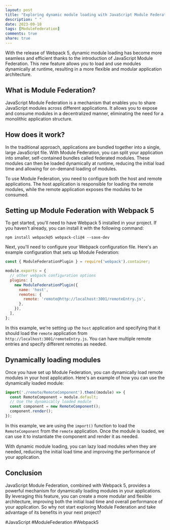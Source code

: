 ```yaml
---
layout: post
title: "Exploring dynamic module loading with JavaScript Module Federation and Webpack 5"
description: " "
date: 2023-09-18
tags: [ModuleFederation]
comments: true
share: true
---
```


With the release of Webpack 5, dynamic module loading has become more seamless and efficient thanks to the introduction of JavaScript Module Federation. This new feature allows you to load and use modules dynamically at runtime, resulting in a more flexible and modular application architecture.

## What is Module Federation?

JavaScript Module Federation is a mechanism that enables you to share JavaScript modules across different applications. It allows you to expose and consume modules in a decentralized manner, eliminating the need for a monolithic application structure.

## How does it work?

In the traditional approach, applications are bundled together into a single, large JavaScript file. With Module Federation, you can split your application into smaller, self-contained bundles called federated modules. These modules can then be loaded dynamically at runtime, reducing the initial load time and allowing for on-demand loading of modules.

To use Module Federation, you need to configure both the host and remote applications. The host application is responsible for loading the remote modules, while the remote application exposes the modules to be consumed.

## Setting up Module Federation with Webpack 5

To get started, you'll need to have Webpack 5 installed in your project. If you haven't already, you can install it with the following command:

```shell
npm install webpack@5 webpack-cli@4 --save-dev
```

Next, you'll need to configure your Webpack configuration file. Here's an example configuration that sets up Module Federation:

```javascript
const { ModuleFederationPlugin } = require('webpack').container;

module.exports = {
  // other webpack configuration options
  plugins: [
    new ModuleFederationPlugin({
      name: 'host',
      remotes: {
        remote: 'remote@http://localhost:3001/remoteEntry.js',
      },
    }),
  ],
};
```

In this example, we're setting up the `host` application and specifying that it should load the `remote` application from `http://localhost:3001/remoteEntry.js`. You can have multiple remote entries and specify different remotes as needed.

## Dynamically loading modules

Once you have set up Module Federation, you can dynamically load remote modules in your host application. Here's an example of how you can use the dynamically loaded module:

```javascript
import('./remote/RemoteComponent').then((module) => {
  const RemoteComponent = module.default;
  // Use the dynamically loaded module
  const component = new RemoteComponent();
  component.render();
});
```

In this example, we are using the `import()` function to load the `RemoteComponent` from the `remote` application. Once the module is loaded, we can use it to instantiate the component and render it as needed.

With dynamic module loading, you can lazy load modules when they are needed, reducing the initial load time and improving the performance of your application.

## Conclusion

JavaScript Module Federation, combined with Webpack 5, provides a powerful mechanism for dynamically loading modules in your applications. By leveraging this feature, you can create a more modular and flexible architecture, improving both the initial load time and overall performance of your application. So why not start exploring Module Federation and take advantage of its benefits in your next project?

#JavaScript #ModuleFederation #Webpack5